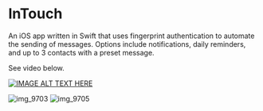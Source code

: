 # InTouch
An iOS app written in Swift that uses fingerprint authentication to automate the sending of messages. Options include notifications, daily reminders, and up to 3 contacts with a preset message.

See video below.

[![IMAGE ALT TEXT HERE](https://img.youtube.com/vi/-PswtQPDlmU/0.jpg)](https://www.youtube.com/watch?v=-PswtQPDlmU)

![img_9703](https://user-images.githubusercontent.com/23727170/26909479-28495efe-4bcf-11e7-92f9-6d1850dc850b.PNG)
![img_9705](https://user-images.githubusercontent.com/23727170/26909481-2a2a7c6c-4bcf-11e7-9520-9d87400c45d1.PNG)
